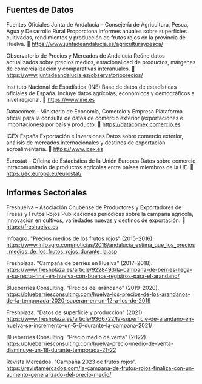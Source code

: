 ##  Fuentes de Datos
 Fuentes Oficiales
Junta de Andalucía – Consejería de Agricultura, Pesca, Agua y Desarrollo Rural
Proporciona informes anuales sobre superficies cultivadas, rendimientos y producción de frutos rojos en la provincia de Huelva.
🔗 https://www.juntadeandalucia.es/agriculturaypesca/

Observatorio de Precios y Mercados de Andalucía
Reúne datos actualizados sobre precios medios, estacionalidad de productos, márgenes de comercialización y comparativas interanuales.
🔗 https://www.juntadeandalucia.es/observatorioprecios/

Instituto Nacional de Estadística (INE)
Base de datos de estadísticas oficiales de España. Incluye datos agrícolas, económicos y demográficos a nivel regional.
🔗 https://www.ine.es

Datacomex – Ministerio de Economía, Comercio y Empresa
Plataforma oficial para la consulta de datos de comercio exterior (exportaciones e importaciones) por país y producto.
🔗 https://datacomex.comercio.es

ICEX España Exportación e Inversiones
Datos sobre comercio exterior, análisis de mercados internacionales y destinos de exportación agroalimentaria.
🔗 https://www.icex.es

Eurostat – Oficina de Estadística de la Unión Europea
Datos sobre comercio intracomunitario de productos agrícolas entre países miembros de la UE.
🔗 https://ec.europa.eu/eurostat/


##  Informes Sectoriales
Freshuelva – Asociación Onubense de Productores y Exportadores de Fresas y Frutos Rojos
Publicaciones periódicas sobre la campaña agrícola, innovación en cultivos, variedades nuevas y destinos de exportación.
🔗 https://freshuelva.es

Infoagro. "Precios medios de los frutos rojos" (2015–2016).
https://www.infoagro.com/noticias/2018/andalucia_estima_que_los_precios_medios_de_los_frutos_rojos_durante_la.asp

Freshplaza. "Campaña de berries en Huelva" (2017–2018).
https://www.freshplaza.es/article/9228493/la-campana-de-berries-llega-a-su-recta-final-en-huelva-con-buenos-registros-para-el-arandano/

Blueberries Consulting. "Precios del arándano" (2019–2020).
https://blueberriesconsulting.com/huelva-los-precios-de-los-arandanos-de-la-temporada-2020-superan-en-un-12-a-los-de-2019

Freshplaza. "Datos de superficie y producción" (2021).
https://www.freshplaza.es/article/9366722/la-superficie-de-arandano-en-huelva-se-incremento-un-5-6-durante-la-campana-2021/

Blueberries Consulting. "Precio medio de venta" (2022).
https://blueberriesconsulting.com/huelva-precio-medio-de-venta-disminuye-un-18-durante-temporada-21-22

Revista Mercados. "Campaña 2023 de frutos rojos".
https://revistamercados.com/la-campana-de-frutos-rojos-finaliza-con-un-aumento-generalizado-del-precio-medio/
